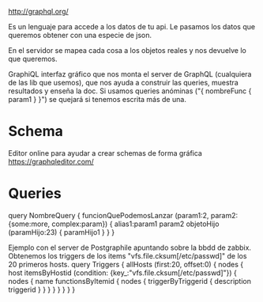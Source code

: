 http://graphql.org/

Es un lenguaje para accede a los datos de tu api.
Le pasamos los datos que queremos obtener con una especie de json.

En el servidor se mapea cada cosa a los objetos reales y nos devuelve lo que queremos.

GraphiQL interfaz gráfico que nos monta el server de GraphQL (cualquiera de las lib que usemos), que nos ayuda a construir las queries, muestra resultados y enseña la doc.
Si usamos queries anóminas ("{ nombreFunc { param1 } }") se quejará si tenemos escrita más de una.


# Schema
Editor online para ayudar a crear schemas de forma gráfica
https://graphqleditor.com/


# Queries
query NombreQuery {
  funcionQuePodemosLanzar (param1:2, param2:{some:more, complex:param}) {
    alias1:param1
    param2
    objetoHijo (paramHijo:23) {
      paramHijo1
    }
  }
}


Ejemplo con el server de Postgraphile apuntando sobre la bbdd de zabbix.
Obtenemos los triggers de los items "vfs.file.cksum[/etc/passwd]" de los 20 primeros hosts.
query Triggers {
  allHosts (first:20, offset:0) {
    nodes {
      host
      itemsByHostid (condition: {key_:"vfs.file.cksum[/etc/passwd]"}) {
        nodes {
          name
          functionsByItemid {
            nodes {
              triggerByTriggerid {
                description
                triggerid
              }
            }
          }
        }
      }
    }
  }
}
